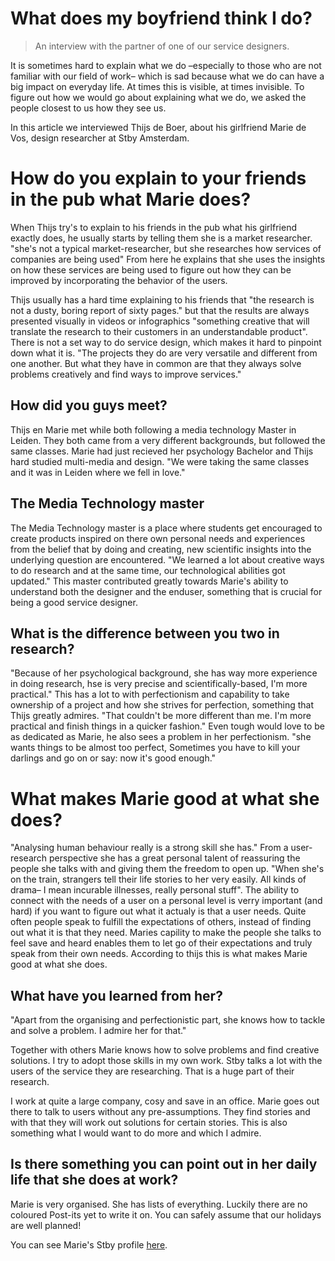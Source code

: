 # What does my boyfriend think I do?

> An interview with the partner of one of our service designers.

It is sometimes hard to explain what we do –especially to those who are not familiar with our field of work– which is sad because what we do can have a big impact on everyday life. At times this is visible, at times invisible. To figure out how we would go about explaining what we do, we asked the people closest to us how they see us.

In this article we interviewed Thijs de Boer, about his girlfriend Marie de Vos, design researcher at Stby Amsterdam.  

# How do you explain to your friends in the pub what Marie does?

When Thijs try's to explain to his friends in the pub what his girlfriend exactly does, he usually starts by telling them she is a market researcher. "she's not a typical market-researcher, but she researches how services of companies are being used" From here he explains that she uses the insights on how these services are being used to figure out how they can be improved by incorporating the behavior of the users.

Thijs usually has a hard time explaining to his friends that "the research is not a dusty, boring report of sixty pages." but that the results are always presented visually in videos or infographics "something creative that will translate the research to their customers in an understandable product". There is not a set way to do service design, which makes it hard to pinpoint down what it is. "The projects they do are very versatile and different from one another. But what they have in common are that they always solve problems creatively and find ways to improve services."

## How did you guys meet?

Thijs en Marie met while both following a media technology Master in Leiden. They both came from a very different backgrounds, but followed the same classes. Marie had just recieved her psychology Bachelor and Thijs hard studied multi-media and design. "We were taking the same classes and it was in Leiden where we fell in love."

## The Media Technology master

The Media Technology master is a place where students get encouraged to create products inspired on there own personal needs and experiences from the belief that by doing and creating, new scientific insights into the underlying question are encountered. "We learned a lot about creative ways to do research and at the same time, our technological abilities got updated." This master contributed greatly towards Marie's ability to understand both the designer and the enduser, something that is crucial for being a good service designer.

## What is the difference between you two in research?
"Because of her psychological background, she has way more experience in doing research, hse is very precise and scientifically-based, I'm more practical." This has a lot to with perfectionism and capability to take ownership of a project and how she strives for perfection, something that Thijs greatly admires. "That couldn't be more different than me. I'm more practical and finish things in a quicker fashion." Even tough would love to be as dedicated as Marie, he also sees a problem in her perfectionism. "she wants things to be almost too perfect, Sometimes you have to kill your darlings and go on or say: now it's good enough."

# What makes Marie good at what she does?
"Analysing human behaviour really is a strong skill she has." From a user-research perspective she has a great personal talent of reassuring the people she talks with and giving them the freedom to open up. "When she's on the train, strangers tell their life stories to her very easily. All kinds of drama– I mean incurable illnesses, really personal stuff". The ability to connect with the needs of a user on a personal level is verry important (and hard) if you want to figure out what it actualy is that a user needs. Quite often people speak to fulfill the expectations of others, instead of finding out what it is that they need. Maries capility to make the people she talks to feel save and heard enables them to let go of their expectations and truly speak from their own needs. According to thijs this is what makes Marie good at what she does. 


## What have you learned from her?
"Apart from the organising and perfectionistic part, she knows how to tackle and solve a problem. I admire her for that."

Together with others Marie knows how to solve problems and find creative solutions. I try to adopt those skills in my own work. Stby talks a lot with the users of the service they are researching. That is a huge part of their research.

I work at quite a large company, cosy and save in an office. Marie goes out there to talk to users without any pre-assumptions. They find stories and with that they will work out solutions for certain stories. This is also something what I would want to do more and which I admire.      
## Is there something you can point out in her daily life that she does at work?  

Marie is very organised. She has lists of everything. Luckily there are no coloured Post-its yet to write it on. You can safely assume that our holidays are well planned!   


You can see Marie's Stby profile [here](http://www.stby.eu/2010/02/22/marie-de-vos/).
